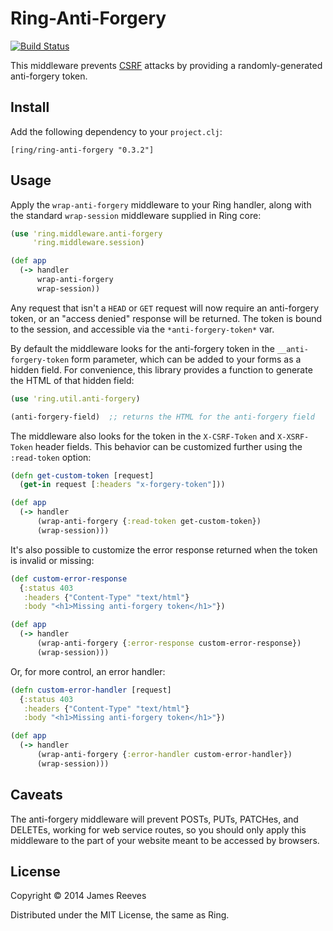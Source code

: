# Ring-Anti-Forgery

[![Build Status](https://secure.travis-ci.org/ring-clojure/ring-anti-forgery.png)](http://travis-ci.org/ring-clojure/ring-anti-forgery)

This middleware prevents [CSRF][1] attacks by providing a randomly-generated
anti-forgery token.

[1]: http://en.wikipedia.org/wiki/Cross-site_request_forgery

## Install

Add the following dependency to your `project.clj`:

    [ring/ring-anti-forgery "0.3.2"]

## Usage

Apply the `wrap-anti-forgery` middleware to your Ring handler, along
with the standard `wrap-session` middleware supplied in Ring core:

```clojure
(use 'ring.middleware.anti-forgery
     'ring.middleware.session)

(def app
  (-> handler
      wrap-anti-forgery
      wrap-session))
```

Any request that isn't a `HEAD` or `GET` request will now require an
anti-forgery token, or an "access denied" response will be returned.
The token is bound to the session, and accessible via the
`*anti-forgery-token*` var.

By default the middleware looks for the anti-forgery token in the
`__anti-forgery-token` form parameter, which can be added to your
forms as a hidden field. For convenience, this library provides a
function to generate the HTML of that hidden field:

```clojure
(use 'ring.util.anti-forgery)

(anti-forgery-field)  ;; returns the HTML for the anti-forgery field
```

The middleware also looks for the token in the `X-CSRF-Token` and
`X-XSRF-Token` header fields. This behavior can be customized further
using the `:read-token` option:

```clojure
(defn get-custom-token [request]
  (get-in request [:headers "x-forgery-token"]))

(def app
  (-> handler
      (wrap-anti-forgery {:read-token get-custom-token})
      (wrap-session)))
```

It's also possible to customize the error response returned when the
token is invalid or missing:

```clojure
(def custom-error-response
  {:status 403
   :headers {"Content-Type" "text/html"}
   :body "<h1>Missing anti-forgery token</h1>"})

(def app
  (-> handler
      (wrap-anti-forgery {:error-response custom-error-response})
      (wrap-session)))
```

Or, for more control, an error handler:

```clojure
(defn custom-error-handler [request]
  {:status 403
   :headers {"Content-Type" "text/html"}
   :body "<h1>Missing anti-forgery token</h1>"})

(def app
  (-> handler
      (wrap-anti-forgery {:error-handler custom-error-handler})
      (wrap-session)))
```

## Caveats

The anti-forgery middleware will prevent POSTs, PUTs, PATCHes, and
DELETEs, working for web service routes, so you should only apply this
middleware to the part of your website meant to be accessed by
browsers.

## License

Copyright © 2014 James Reeves

Distributed under the MIT License, the same as Ring.

